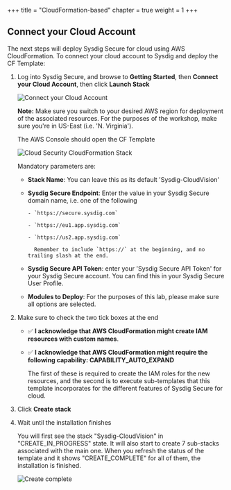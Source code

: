 
+++
title = "CloudFormation-based"
chapter = true
weight = 1
+++

## Connect your Cloud Account

The next steps will deploy Sysdig Secure for cloud using AWS CloudFormation. To connect your cloud account to Sysdig and deploy the CF Template:

1. Log into Sysdig Secure, and browse to **Getting Started**, then **Connect your Cloud Account**, then click **Launch Stack**

    ![Connect your Cloud Account](/images/Get_Started.png)

    **Note:** Make sure you switch to your desired AWS region for deployment of the associated resources.  For the purposes of the workshop, make sure you're in US-East (i.e. 'N. Virginia').

    The AWS Console should open the CF Template

    <!-- [Sysdig Secure for cloud CloudFormation template](https://console.aws.amazon.com/cloudformation/home?#/stacks/quickCreate?stackName=Sysdig-CloudVision&templateURL=https://cf-templates-cloudvision-ci.s3-eu-west-1.amazonaws.com/master/entry-point.yaml) -->

    ![Cloud Security CloudFormation Stack](/images/CloudSecurityCloudFormationStack-with-notes2.png)

    Mandatory parameters are:

    - **Stack Name**: You can leave this as its default 'Sysdig-CloudVision'

    - **Sysdig Secure Endpoint**: Enter the value in your Sysdig Secure domain name, i.e. one of the following

          - `https://secure.sysdig.com`

          - `https://eu1.app.sysdig.com`

          - `https://us2.app.sysdig.com`

            Remember to include `https://` at the beginning, and no trailing slash at the end.

    -  **Sysdig Secure API Token**: enter your 'Sysdig Secure API Token' for your Sysdig Secure account. You can find this in your Sysdig Secure User Profile.

          <!-- You can find this in your Sysdig Secure User Profile (**Note** Please make sure you logged into Sysdig Secure, and not Sysdig Monitor). ![API token](/images/30_module_1/sysdig_api_01.png) -->

    <!-- - **Sysdig Agent Key**: _Paste your Sysdig Secure Agent key_    -->

    - **Modules to Deploy**: For the purposes of this lab, please make sure all options are selected.


2. Make sure to check the two tick boxes at the end

    - ✅ **I acknowledge that AWS CloudFormation might create IAM resources with custom names**.

    - ✅ **I acknowledge that AWS CloudFormation might require the following capability: CAPABILITY_AUTO_EXPAND**

        The first of these is required to create the IAM roles for the new resources, and the second is to execute sub-templates that this template incorporates for the different features of Sysdig Secure for cloud.

3. Click **Create stack**

4. Wait until the installation finishes

    You will first see the stack "Sysdig-CloudVision" in "CREATE_IN_PROGRESS" state. It will also start to create 7 sub-stacks associated with the main one. When you refresh the status of the template and it shows "CREATE_COMPLETE" for all of them, the installation is finished.

    ![Create complete](/images/cloudsec-site/cloudformation/installation/installation_complete.png)

